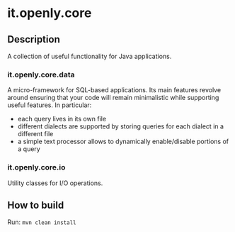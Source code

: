 # it.openly.core

## Description

A collection of useful functionality for Java applications.

### it.openly.core.data

A micro-framework for SQL-based applications. Its main features revolve around ensuring that your code will remain minimalistic
while supporting useful features.
In particular:
- each query lives in its own file
- different dialects are supported by storing queries for each dialect in a different file
- a simple text processor allows to dynamically enable/disable portions of a query

### it.openly.core.io

Utility classes for I/O operations.

## How to build

Run:
`mvn clean install`
